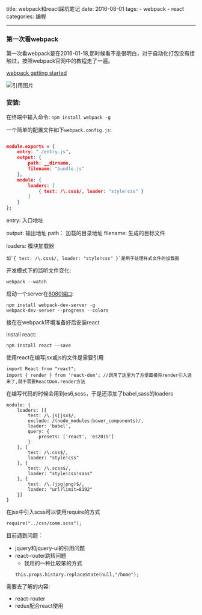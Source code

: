 title: webpack和react踩坑笔记
date: 2016-08-01
tags: 
    - webpack
    - react
categories: 编程

---



### 第一次看webpack

第一次看webpack是在2016-01-18,那时候看不是很明白，对于自动化打包没有接触过，按照webpack官网中的教程走了一遍。

[webpack getting started](http://webpack.github.io/docs/tutorials/getting-started/)

![引用图片](http://webpack.github.io/assets/what-is-webpack.png)

<!--more-->

### 安装:

在终端中输入命令: `npm install webpack -g`


一个简单的配置文件如下`webpack.config.js`:

```json

module.exports = {
    entry: "./entry.js",
    output: {
        path: __dirname,
        filename: "bundle.js"
    },
    module: {
        loaders: [
            { test: /\.css$/, loader: "style!css" }
        ]
    }
};
```


entry: 入口地址

output: 输出地址
    path： 加载的目录地址 
    filename: 生成的目标文件

loaders: 模块加载器

    如`{ test: /\.css$/, loader: "style!css" }`是用于处理样式文件的加载器

开发模式下的监听文件变化:

```
webpack --watch
```

启动一个server在[8080端口](http://localhost:8080/webpack-dev-server):

```
npm install webpack-dev-server -g
webpack-dev-server --progress --colors
```


接在在webpack环境准备好后安装react

install react: 
```
npm install react --save
```

使用react在编写jsx或js的文件是需要引用

```
import React from "react";
import { render } from 'react-dom'; //调用了这里为了方便直接将render引入进来了,就不需要ReactDom.render方法
```

在编写代码的时候会用到es6,scss，于是还添加了babel,sass的loaders

```
module: {
    loaders: [{
        test: /\.js|jsx$/,
        exclude: /(node_modules|bower_components)/,
        loader: 'babel',
        query: {
            presets: ['react', 'es2015']
        }
    }, {
        test: /\.css$/,
        loader: "style!css"
    }, {
        test: /\.scss$/,
        loader: "style!css!sass"
    }, {
        test: /\.(jpg|png)$/,
        loader: "url?limit=8192"
    }]
}
```

在jsx中引入scss可以使用require的方式

```
require("../css/comm.scss");
```

目前遇到问题：

- jquery和jquery-ui的引用问题
- react-router跳转问题
    - 我用的一种比较笨的方式
    ```
    this.props.history.replaceState(null,"/home");
    ```

需要去了解的内容:

- react-router
- redux配合react使用
